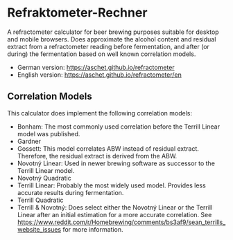 # Refraktometer-Rechner

A refractometer calculator for beer brewing purposes suitable for desktop and mobile browsers. Does approximate the alcohol content and residual extract from a refractometer reading before fermentation, and after (or during) the fermentation based on well known correlation models.

- German version: https://aschet.github.io/refractometer
- English version: https://aschet.github.io/refractometer/en

## Correlation Models

This calculator does implement the following correlation models:

- Bonham: The most commonly used correlation before the Terrill Linear model was published.
- Gardner
- Gossett: This model correlates ABW instead of residual extract. Therefore, the residual extract is derived from the ABW.
- Novotný Linear: Used in newer brewing software as successor to the Terrill Linear model.
- Novotný Quadratic
- Terrill Linear: Probably the most widely used model. Provides less accurate results during fermentation.
- Terrill Quadratic
- Terrill & Novotný: Does select either the Novotný Linear or the Terrill Linear after an initial estimation for a more accurate correlation. See https://www.reddit.com/r/Homebrewing/comments/bs3af9/sean_terrills_website_issues for more information.
